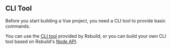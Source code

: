 ## CLI Tool

Before you start building a Vue project, you need a CLI tool to provide basic commands.

You can use the [CLI tool](/guide/basic/builder-cli) provided by Rsbuild, or you can build your own CLI tool based on Rsbuild's [Node API](/api/javascript-api/core).
